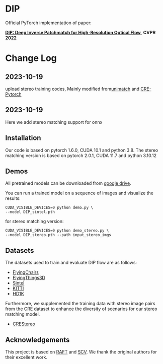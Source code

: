 # DIP

Official PyTorch implementation of paper:

[**DIP: Deep Inverse Patchmatch for High-Resolution Optical Flow**](https://openaccess.thecvf.com/content/CVPR2022/papers/Zheng_DIP_Deep_Inverse_Patchmatch_for_High-Resolution_Optical_Flow_CVPR_2022_paper.pdf), **CVPR 2022**

# Change Log 
## 2023-10-19
upload stereo training codes, Mainly modified from[unimatch](https://github.com/autonomousvision/unimatch) and [CRE-Pytorch](https://github.com/ibaiGorordo/CREStereo-Pytorch)
## 2023-10-19
Here we add stereo matching support for onnx

## Installation

Our code is based on pytorch 1.6.0, CUDA 10.1 and python 3.8.
The stereo matching version is based on pytorch 2.0.1, CUDA 11.7 and python 3.10.12

## Demos

All pretrained models can be downloaded from [google drive](https://drive.google.com/drive/folders/1EVrsgk4i6Q_8pxgI2oqgtr8Fe_JWLyQn?usp=sharing).



You can run a trained model on a sequence of images and visualize the results:

```
CUDA_VISIBLE_DEVICES=0 python demo.py \
--model DIP_sintel.pth
```
for stereo matching version:
```
CUDA_VISIBLE_DEVICES=0 python demo_stereo.py \
--model DIP_stereo.pth --path input_stereo_imgs
```
## Datasets

The datasets used to train and evaluate DIP flow are as follows:

* [FlyingChairs](https://lmb.informatik.uni-freiburg.de/resources/datasets/FlyingChairs.en.html#flyingchairs)
* [FlyingThings3D](https://lmb.informatik.uni-freiburg.de/resources/datasets/SceneFlowDatasets.en.html)
* [Sintel](http://sintel.is.tue.mpg.de/)
* [KITTI](http://www.cvlibs.net/datasets/kitti/eval_scene_flow.php?benchmark=flow)
* [HD1K](http://hci-benchmark.iwr.uni-heidelberg.de/) 

Furthermore, we supplemented the training data with stereo image pairs from the CRE dataset to enhance the diversity of scenarios for our stereo matching model.
* [CREStereo](https://github.com/megvii-research/CREStereo)
  
## Acknowledgements

This project is based on [RAFT](https://github.com/princeton-vl/RAFT) and [SCV](https://github.com/zacjiang/SCV). We thank the original authors for their excellent work.
